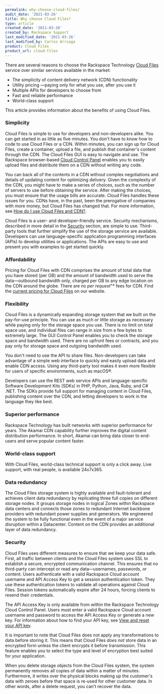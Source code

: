```yaml
---
permalink: why-choose-cloud-files/
audit_date: '2021-03-26'
title: Why choose Cloud Files? 
type: article
created_date: '2011-03-28'
created_by: Rackspace Support
last_modified_date: '2021-03-26'
last_modified_by: Carlos Arriaga
product: Cloud Files
product_url: cloud-files
---
```


There are several reasons to choose the Rackspace Technology [Cloud
Files](https://www.rackspace.com/cloud/files) service over similar services
available in the market:

- The simplicity of content delivery network (CDN) functionality
- Utility pricing &mdash;paying only for what you use, after you use it
- Multiple APIs for developers to choose from
- Fast and reliable performance
- World-class support

This article provides information about the benefits of using Cloud Files.

### Simplicity

Cloud Files is simple to use for developers and non-developers alike. You can get started
in as little as five minutes. You don't have to know how to code to use Cloud Files or a CDN.
Within minutes, you can sign up for Cloud Files, create a container, upload a file, and publish
that container's content through the CDN. The Cloud Files GUI is easy to navigate and use. The
Rackspace browser-based [Cloud Control Panel](https://login.rackspace.com/) enables you to easily
upload files and distribute them on a CDN without writing any code.

You can back all of the contents in a CDN without complex negotiations and details of updating
content for optimizing delivery. Given the complexity of the CDN, you might have to make a series
of choices, such as the number of servers to use before obtaining the service. After making the
choices, you must ensure that the usage bills are accurate. Cloud Files handles these issues for
you. CDNs have, in the past, been the prerogative of companies with more money, but Cloud Files
has changed that. For more information, see [How do I use Cloud Files and CDN?](/support/how-to/getting-started-with-cloud-files-and-cdn).

Cloud Files is a user- and developer-friendly service. Security mechanisms, described in more
detail in the [Security](/support/how-to/why-choose-cloud-files) section, are simple to use.
Third-party tools that further simplify the use of the storage service are available. Developers
can use language-specific application programming interfaces (APIs) to develop utilities or
applications. The APIs are easy to use and present you with examples to get started quickly.

### Affordability

Pricing for Cloud Files with CDN comprises the amount of total data that you have stored (per GB)
and the amount of bandwidth used to serve the data&mdash;outbound bandwidth only, charged per GB
to any edge location on the CDN around the globe. There are no *per request*"* fees for CDN. Find
the [current pricing for Cloud Files](https://www.rackspace.com/openstack/public/servers/pricing)
on our website.

### Flexibility

Cloud Files is a dynamically expanding storage system that we built on the pay-for-use principle.
You can use as much or little storage as necessary while paying only for the storage space you use.
There is no limit on total space use, and individual files can range in size from a few bytes to
extremely large. The GUI Control Panel enables you to check the storage space and bandwidth used. There
are no upfront fees or contracts, and you pay only for storage space and outgoing bandwidth used.

You don't need to use the API to share files. Non-developers can take advantage of a simple web interface
to quickly and easily upload data and enable CDN access. Using any third-party tool makes it even
more flexible for users of specific environments, such as macOS&reg;.

Developers can use the REST web service APIs and language-specific Software Development Kits (SDKs) in PHP,
Python, Java, Ruby, and C# .NET. The SDKs provide full support for managing content in Cloud Files,
publishing content over the CDN, and letting developers to work in the language they like best.

### Superior performance

Rackspace Technology has built networks with superior performance for years. The Akamai CDN capability
further improves the digital content distribution performance. In short, Akamai can bring data closer
to end-users and serve popular content faster.

### World-class support

With Cloud Files, world-class technical support is only a click away. Live support, with real people,
is available 24x7x365.

### Data redundancy

The Cloud Files storage system is highly available and fault-tolerant and achieves client data redundancy
by replicating three full copies on different storage nodes. It groups storage nodes in logical Zones within
Rackspace data centers and connects those zones to redundant Internet backbone providers with redundant power
supplies and generators. We engineered the system to be fully functional even in the event of a major service
disruption within a Datacenter. Content on the CDN provides an additional layer of data redundancy.

### Security

Cloud Files uses different measures to ensure that we keep your data safe. First, all traffic between clients
and the Cloud Files system uses SSL to establish a secure, encrypted communication channel. This ensures that
no third-party can intercept or read any data&mdash;usernames, passwords, or content. Users authenticate with
a valid Rackspace Cloud account username and API Access Key to get a session authentication token. They use
these authentication tokens to validate all operations against Cloud Files. Session tokens automatically expire
after 24 hours, forcing clients to resend their credentials.

The API Access Key is only available from within the Rackspace Technology Cloud Control Panel. Users must enter
a valid Rackspace Cloud account username and password to access the API Access Key or generate a new key. For
information about how to find your API key, see [View and reset your API key](/support/how-to/view-and-reset-your-api-key).

It is important to note that Cloud Files does not apply any transformations to data before storing it. This means
that Cloud Files *does not* store data in an encrypted form unless the client encrypts it before transmission.
This feature enables you to select the type and level of encryption best suited for your application.

When you delete storage objects from the Cloud Files system, the system permanently removes all copies of data within
a matter of minutes. Furthermore, it writes over the physical blocks making up the customer's data with zeroes before
that space is re-used for other customer data. In other words, after a delete request, you can't recover the data.
